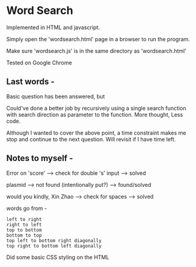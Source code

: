 Word Search
=============

Implemented in HTML and javascript.

Simply open the 'wordsearch.html' page in a browser to run the program.

Make sure 'wordsearch.js' is in the same directory as 'wordsearch.html'

Tested on Google Chrome

Last words -
-------------

Basic question has been answered, but

Could've done a better job by recursively using a single search function with search direction as parameter to the function. More thought, Less code.

Although I wanted to cover the above point, a time constraint makes me stop and continue to the next question. Will revisit if I have time left. 



Notes to myself -
-------

Error on 'score' --> check for double 's' input --> solved

plasmid --> not found (intentionally put?) --> found/solved

would you kindly, Xin Zhao --> check for spaces --> solved

words go from -

	left to right
	right to left
	top to bottom
	bottom to top
	top left to bottom right diagonally
	top right to bottom left diagonally

Did some basic CSS styling on the HTML
